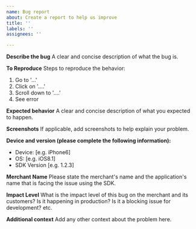 ```yaml
---
name: Bug report
about: Create a report to help us improve
title: ''
labels: ''
assignees: ''

---
```


**Describe the bug**
A clear and concise description of what the bug is.

**To Reproduce**
Steps to reproduce the behavior:
1. Go to '...'
2. Click on '....'
3. Scroll down to '....'
4. See error

**Expected behavior**
A clear and concise description of what you expected to happen.

**Screenshots**
If applicable, add screenshots to help explain your problem.

**Device and version (please complete the following information):**
 - Device: [e.g. iPhone6]
 - OS: [e.g. iOS8.1]
 - SDK Version [e.g. 1.2.3]
 
**Merchant Name**
Please state the merchant's name and the application's name that is facing the issue using the SDK.

**Impact Level**
What is the impact level of this bug on the merchant and its customers? Is it happening in production? Is it a blocking issue for development?  etc.

**Additional context**
Add any other context about the problem here.
